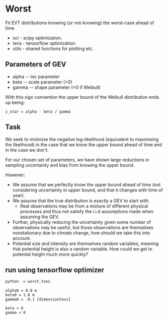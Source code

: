 # Worst

Fit EVT distributions knowing (or not-knowing) the worst-case ahead of time.

- sci - scipy optimization.
- tens - tensorflow optimization.
- utils - shared functions for plotting etc.

## Parameters of GEV

- alpha -- loc parameter
- beta -- scale parameter (>0)
- gamma -- shape parameter (<0 if Weibull)

With this sign convention the upper bound of the Weibull distribution ends up being:

```text
z_star = alpha - beta / gamma
```

## Task

We seek to minimize the negative log-likelihood (equivalent to maximising the likelihood) in the case that we know the upper bound ahead of time and in the case we don't.

For our chosen set of parameters, we have shown large reductions in sampling uncertainty and bias from knowing the upper bound.

However:

 - We assume that we perfectly know the upper bound ahead of time (not considering uncertainty in upper bound, and that it changes with time of year).
 - We assume that the true distribution is exactly a GEV to start with.
    - Real observations may be from a mixture of different physical processes and thus not satisfy the i.i.d assumptions made when assuming the GEV.
- Further, physically reducing the uncertainty given some number of observations may be useful, but those observations are themselves nonstationary due to climate change, how should we take this into account.
- Potential size and intensity are themselves random variables, meaning that potential height is also a random variable. How could we get to potential height much more quickly?

## run using tensorflow optimizer

```bash
python -m worst.tens
```

```text
alpha0 = 0.0 m
beta0 = 1.0 m
gamma0 = -0.1 [dimensionless]

beta > 0
gamma < 0
```